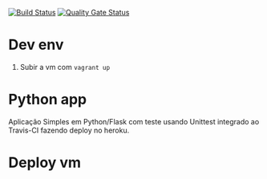 [![Build Status](https://app.travis-ci.com/Menosse/multicloud.svg?branch=main)](https://travis-ci.com/Menosse/multicloud)
[![Quality Gate Status](https://sonarcloud.io/api/project_badges/measure?project=menosse&metric=alert_status)](https://sonarcloud.io/dashboard?id=menosse)


# Dev env
 
1. Subir a vm com `vagrant up`

# Python app
Aplicação Simples em Python/Flask com teste usando Unittest integrado ao Travis-CI fazendo deploy no heroku.

# Deploy vm